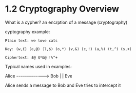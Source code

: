 # 1.2 Cryptography Overview

What is a cypher? an encrption of a message (cryptography) 

cyptography example:
```
Plain text: we love cats

Key: (w,£) (e,@) (l,$) (o,*) (v,&) (c,!) (a,%) (t,^) (s,+)

Ciphertext: £@ $*&@ !%^+
```

Typical names used in examples: 

Alice --------------> Bob
            |
            |
           Eve

Alice sends a message to Bob and Eve tries to intercept it 


 
